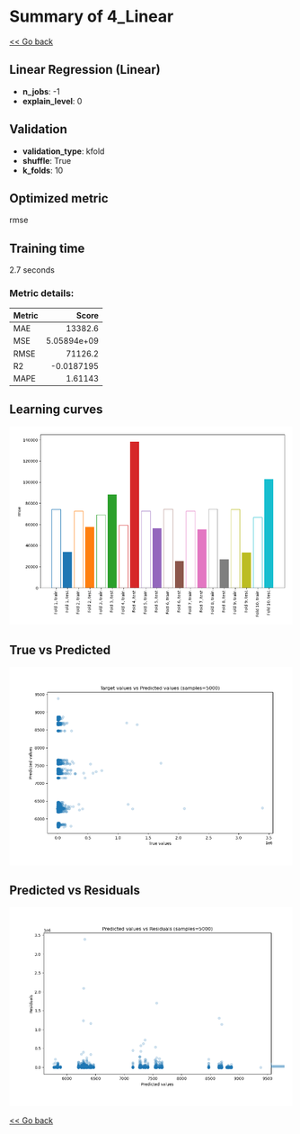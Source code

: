 # Summary of 4_Linear

[<< Go back](../README.md)


## Linear Regression (Linear)
- **n_jobs**: -1
- **explain_level**: 0

## Validation
 - **validation_type**: kfold
 - **shuffle**: True
 - **k_folds**: 10

## Optimized metric
rmse

## Training time

2.7 seconds

### Metric details:
| Metric   |           Score |
|:---------|----------------:|
| MAE      | 13382.6         |
| MSE      |     5.05894e+09 |
| RMSE     | 71126.2         |
| R2       |    -0.0187195   |
| MAPE     |     1.61143     |



## Learning curves
![Learning curves](learning_curves.png)
## True vs Predicted

![True vs Predicted](true_vs_predicted.png)


## Predicted vs Residuals

![Predicted vs Residuals](predicted_vs_residuals.png)



[<< Go back](../README.md)

